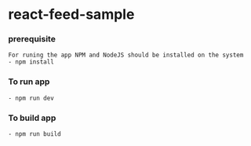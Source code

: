 # react-feed-sample

### prerequisite

    For runing the app NPM and NodeJS should be installed on the system
    - npm install

### To run app

    - npm run dev

### To build app

    - npm run build
